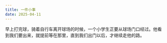 ```yaml
---
title: 一件小事
date: 2025-04-11
---
```

早上打完球，骑着自行车离开球场的时候，一个小学生正要从球场门口经过。他看到我们要出来，就提前等在那里，直到我们出门以后，才继续走他的路。